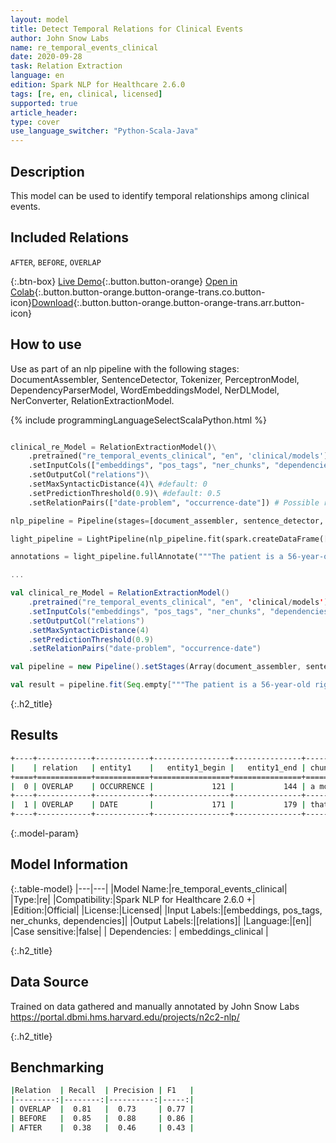 ```yaml
---
layout: model
title: Detect Temporal Relations for Clinical Events
author: John Snow Labs
name: re_temporal_events_clinical
date: 2020-09-28
task: Relation Extraction
language: en
edition: Spark NLP for Healthcare 2.6.0
tags: [re, en, clinical, licensed]
supported: true
article_header:
type: cover
use_language_switcher: "Python-Scala-Java"
---
```

 
## Description
This model can be used to identify temporal relationships among clinical events.
## Included Relations
`AFTER`, `BEFORE`, `OVERLAP`

{:.btn-box}
[Live Demo](https://demo.johnsnowlabs.com/healthcare/RE_CLINICAL_EVENTS/){:.button.button-orange}
[Open in Colab](https://colab.research.google.com/github/JohnSnowLabs/spark-nlp-workshop/blob/master/tutorials/streamlit_notebooks/healthcare/RE_CLINICAL_EVENTS.ipynb){:.button.button-orange.button-orange-trans.co.button-icon}[Download](https://s3.amazonaws.com/auxdata.johnsnowlabs.com/clinical/models/re_temporal_events_clinical_en_2.5.5_2.4_1597774124917.zip){:.button.button-orange.button-orange-trans.arr.button-icon}
## How to use

Use as part of an nlp pipeline with the following stages: DocumentAssembler, SentenceDetector, Tokenizer, PerceptronModel, DependencyParserModel, WordEmbeddingsModel, NerDLModel, NerConverter, RelationExtractionModel.

<div class="tabs-box" markdown="1">

{% include programmingLanguageSelectScalaPython.html %}

```python

clinical_re_Model = RelationExtractionModel()\
    .pretrained("re_temporal_events_clinical", "en", 'clinical/models')\
    .setInputCols(["embeddings", "pos_tags", "ner_chunks", "dependencies"])\
    .setOutputCol("relations")\
    .setMaxSyntacticDistance(4)\ #default: 0
    .setPredictionThreshold(0.9)\ #default: 0.5
    .setRelationPairs(["date-problem", "occurrence-date"]) # Possible relation pairs. Default: All Relations.

nlp_pipeline = Pipeline(stages=[document_assembler, sentence_detector, tokenizer, pos_tagger, dependecy_parser, word_embeddings, clinical_ner, ner_converter, clinical_re_Model])

light_pipeline = LightPipeline(nlp_pipeline.fit(spark.createDataFrame([['']]).toDF("text")))

annotations = light_pipeline.fullAnnotate("""The patient is a 56-year-old right-handed female with longstanding intermittent right low back pain, who was involved in a motor vehicle accident in September of 2005. At that time, she did not notice any specific injury, but five days later, she started getting abnormal right low back pain.""")

```

```scala
...

val clinical_re_Model = RelationExtractionModel()
    .pretrained("re_temporal_events_clinical", "en", 'clinical/models')
    .setInputCols("embeddings", "pos_tags", "ner_chunks", "dependencies")
    .setOutputCol("relations")
    .setMaxSyntacticDistance(4)  
    .setPredictionThreshold(0.9)  
    .setRelationPairs("date-problem", "occurrence-date")

val pipeline = new Pipeline().setStages(Array(document_assembler, sentence_detector, tokenizer, pos_tagger, dependecy_parser, word_embeddings, clinical_ner, ner_converter, clinical_re_Model))

val result = pipeline.fit(Seq.empty["""The patient is a 56-year-old right-handed female with longstanding intermittent right low back pain, who was involved in a motor vehicle accident in September of 2005. At that time, she did not notice any specific injury, but five days later, she started getting abnormal right low back pain."""].toDS.toDF("text")).transform(data)

```
</div>

{:.h2_title}
## Results

```bash
+----+------------+------------+-----------------+---------------+--------------------------+-----------+-----------------+---------------+---------------------+--------------+
|    | relation   | entity1    |   entity1_begin |   entity1_end | chunk1                   | entity2   |   entity2_begin |   entity2_end | chunk2              |   confidence |
+====+============+============+=================+===============+==========================+===========+=================+===============+=====================+==============+
|  0 | OVERLAP    | OCCURRENCE |             121 |           144 | a motor vehicle accident | DATE      |             149 |           165 | September of 2005   |     0.999975 |
+----+------------+------------+-----------------+---------------+--------------------------+-----------+-----------------+---------------+---------------------+--------------+
|  1 | OVERLAP    | DATE       |             171 |           179 | that time                | PROBLEM   |             201 |           219 | any specific injury |     0.956654 |
+----+------------+------------+-----------------+---------------+--------------------------+-----------+-----------------+---------------+---------------------+--------------+
```
{:.model-param}
## Model Information

{:.table-model}
|---|---|
|Model Name:|re_temporal_events_clinical|
|Type:|re|
|Compatibility:|Spark NLP for Healthcare 2.6.0 +|
|Edition:|Official|
|License:|Licensed|
|Input Labels:|[embeddings, pos_tags, ner_chunks, dependencies]|
|Output Labels:|[relations]|
|Language:|[en]|
|Case sensitive:|false|
| Dependencies:  | embeddings_clinical                     |


{:.h2_title}
## Data Source
Trained on data gathered and manually annotated by John Snow Labs
https://portal.dbmi.hms.harvard.edu/projects/n2c2-nlp/

{:.h2_title}
## Benchmarking
```bash
|Relation  | Recall  | Precision | F1   |
|---------:|--------:|----------:|-----:|
| OVERLAP  |  0.81   |  0.73     | 0.77 |
| BEFORE   |  0.85   |  0.88     | 0.86 |
| AFTER    |  0.38   |  0.46     | 0.43 |
```